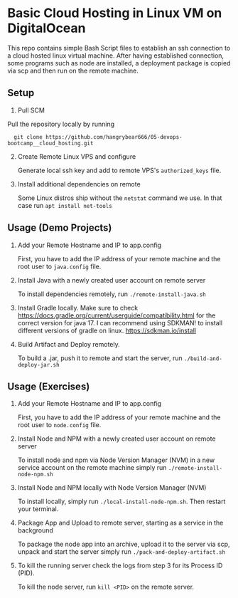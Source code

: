# Basic Cloud Hosting in Linux VM on DigitalOcean

This repo contains simple Bash Script files to establish an ssh connection to a cloud hosted linux virtual machine. After having established connection, some programs such as node are installed, a deployment package is copied via scp and then run on the remote machine.

## Setup

1. Pull SCM

Pull the repository locally by running 
```
  git clone https://github.com/hangrybear666/05-devops-bootcamp__cloud_hosting.git 
```

2. Create Remote Linux VPS and configure

	Generate local ssh key and add to remote VPS's `authorized_keys` file.

3. Install additional dependencies on remote

	Some Linux distros ship without the `netstat` command we use. In that case run `apt install net-tools`

## Usage (Demo Projects)

1. Add your Remote Hostname and IP to app.config

	First, you have to add the IP address of your remote machine and the root user to `java.config` file.

2. Install Java with a newly created user account on remote server

	To install dependencies remotely, run `./remote-install-java.sh`

3. Install Gradle locally.
	Make sure to check https://docs.gradle.org/current/userguide/compatibility.html for the correct version for java 17. I can recommend using SDKMAN! to install different versions of gradle on linux. https://sdkman.io/install

4. Build Artifact and Deploy remotely.

	To build a .jar, push it to remote and start the server, run `./build-and-deploy-jar.sh`

## Usage (Exercises)

1. Add your Remote Hostname and IP to app.config

	First, you have to add the IP address of your remote machine and the root user to `node.config` file.

2. Install Node and NPM with a newly created user account on remote server

	To install node and npm via Node Version Manager (NVM) in a new service account on the remote machine simply run `./remote-install-node-npm.sh`
 
3. Install Node and NPM locally with Node Version Manager (NVM)

	To install locally, simply run `./local-install-node-npm.sh`. Then restart your terminal.

4. Package App and Upload to remote server, starting as a service in the background

	To package the node app into an archive, upload it to the server via scp, unpack and start the server simply run `./pack-and-deploy-artifact.sh`

5. To kill the running server check the logs from step 3 for its Process ID (PID).

	To kill the node server, run `kill <PID>` on the remote server.

